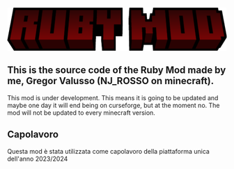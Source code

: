 ![](logo.png)

## This is the source code of the Ruby Mod made by me, Gregor Valusso (NJ_ROSSO on minecraft).

This mod is under development. This means it is going to be updated and maybe one day it will end being on curseforge, but at the moment no. The mod will not be updated to every minecraft version.

## Capolavoro

Questa mod è stata utilizzata come capolavoro della piattaforma unica dell'anno 2023/2024 
